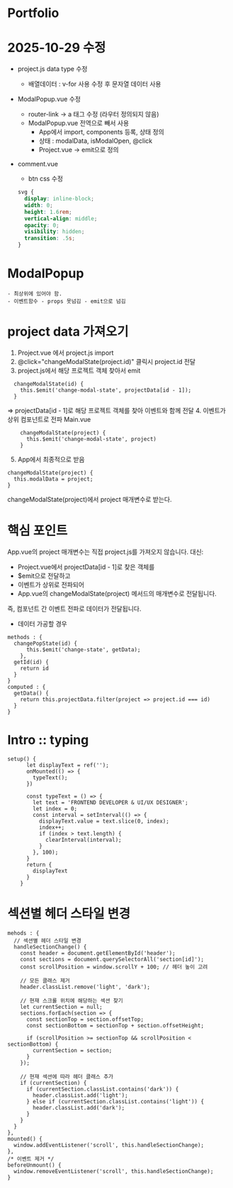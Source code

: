 # Portfolio 

# 2025-10-29 수정
- project.js data type 수정 
  - 배열데이터 : v-for 사용 수정 후 문자열 데이터 사용
- ModalPopup.vue 수정
  - router-link -> a 태그 수정 (라우터 정의되지 않음)
  - ModalPopup.vue 전역으로 빼서 사용
    - App에서 import, components 등록, 상태 정의
    - 상태 : modalData, isModalOpen, @click
    - Project.vue -> emit으로 정의

- comment.vue 
  - btn css 수정

  ```scss
  svg {
    display: inline-block;
    width: 0;
    height: 1.6rem;
    vertical-align: middle;
    opacity: 0;
    visibility: hidden;
    transition: .5s;
  }
  ```
 # ModalPopup 
    - 최상위에 있어야 함.
    - 이벤트함수 - props 못넘김 - emit으로 넘김 

# project data 가져오기
1. Project.vue 에서 project.js import
2. @click="changeModalState(project.id)"
    클릭시 project.id 전달 
3. project.js에서 해당 프로젝트 객체 찾아서 emit
```
  changeModalState(id) {
    this.$emit('change-modal-state', projectData[id - 1]);
  }
```
=> projectData[id - 1]로 해당 프로젝트 객체를 찾아 이벤트와 함께 전달 
4. 이벤트가 상위 컴포넌트로 전파 
Main.vue
```
    changeModalState(project) {
      this.$emit('change-modal-state', project) 
    }
```
5. App에서 최종적으로 받음 
```
changeModalState(project) {
  this.modalData = project;
}
```
changeModalState(project)에서 project 매개변수로 받는다.

# 핵심 포인트
App.vue의 project 매개변수는 직접 project.js를 가져오지 않습니다. 대신:
- Project.vue에서 projectData[id - 1]로 찾은 객체를
- $emit으로 전달하고
- 이벤트가 상위로 전파되어
- App.vue의 changeModalState(project) 메서드의 매개변수로 전달됩니다.

즉, 컴포넌트 간 이벤트 전파로 데이터가 전달됩니다.






- 데이터 가공할 경우
```
methods : {
  changePopState(id) {
      this.$emit('change-state', getData);
    },
  getId(id) {
    return id
  }
}
computed : {
  getData() {
    return this.projectData.filter(project => project.id === id)
  }
}
```



# Intro :: typing 
```
setup() {
      let displayText = ref('');
      onMounted(() => {
        typeText();
      })

      const typeText = () => {
        let text = 'FRONTEND DEVELOPER & UI/UX DESIGNER';
        let index = 0;
        const interval = setInterval(() => {
          displayText.value = text.slice(0, index);
          index++;
          if (index > text.length) {
            clearInterval(interval);
          }
        }, 100);
      }
      return {
        displayText
      }
    }

```

# 섹션별 헤더 스타일 변경
```
mehods : {
  // 섹션별 헤더 스타일 변경
  handleSectionChange() {
    const header = document.getElementById('header');
    const sections = document.querySelectorAll('section[id]');
    const scrollPosition = window.scrollY + 100; // 헤더 높이 고려
    
    // 모든 클래스 제거
    header.classList.remove('light', 'dark');
    
    // 현재 스크롤 위치에 해당하는 섹션 찾기
    let currentSection = null;
    sections.forEach(section => {
      const sectionTop = section.offsetTop;
      const sectionBottom = sectionTop + section.offsetHeight;
      
      if (scrollPosition >= sectionTop && scrollPosition < sectionBottom) {
        currentSection = section;
      }
    });
    
    // 현재 섹션에 따라 헤더 클래스 추가
    if (currentSection) {
      if (currentSection.classList.contains('dark')) {
        header.classList.add('light');
      } else if (currentSection.classList.contains('light')) {
        header.classList.add('dark');
      }
    }
  }
},
mounted() {
  window.addEventListener('scroll', this.handleSectionChange);
},
/* 이벤트 제거 */
beforeUnmount() {
  window.removeEventListener('scroll', this.handleSectionChange);
}

```